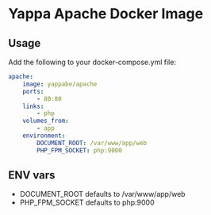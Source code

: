 # Yappa Apache Docker Image

## Usage

Add the following to your docker-compose.yml file:

```YAML
apache:
    image: yappabe/apache
    ports:
        - 80:80
    links:
        - php
    volumes_from:
        - app
    environment:
        DOCUMENT_ROOT: /var/www/app/web
        PHP_FPM_SOCKET: php:9000
```

## ENV vars

* DOCUMENT_ROOT defaults to /var/www/app/web
* PHP_FPM_SOCKET defaults to php:9000
